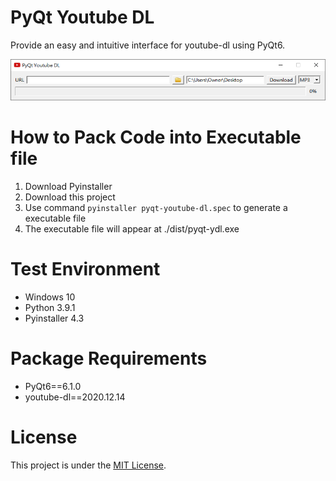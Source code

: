 # PyQt Youtube DL
Provide an easy and intuitive interface for youtube-dl using PyQt6.

![program-screenshot](./program-screenshot.png)

# How to Pack Code into Executable file
1. Download Pyinstaller
2. Download this project
3. Use command `pyinstaller pyqt-youtube-dl.spec` to generate a executable file
4. The executable file will appear at ./dist/pyqt-ydl.exe

# Test Environment
+ Windows 10
+ Python 3.9.1
+ Pyinstaller 4.3

# Package Requirements
+ PyQt6==6.1.0
+ youtube-dl==2020.12.14

# License
This project is under the [MIT License](./LICENSE).
